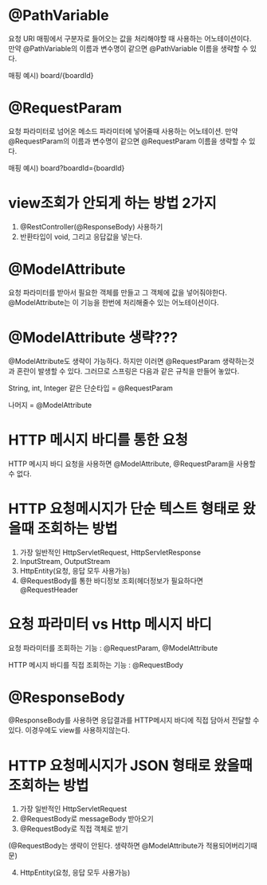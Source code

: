 # @PathVariable 

요청 URI 매핑에서 구분자로 들어오는 값을 처리해야할 때 사용하는 어노테이션이다. 만약 @PathVariable의 이름과 변수명이 같으면 @PathVariable 이름을 생략할 수 있다. 

매핑 예시) board/{boardId}

# @RequestParam

요청 파라미터로 넘어온 메소드 파라미터에 넣어줄때 사용하는 어노테이션. 만약 @RequestParam의 이름과 변수명이 같으면 @RequestParam 이름을 생략할 수 있다.

매핑 예시) board?boardId={boardId}

# view조회가 안되게 하는 방법 2가지

1. @RestController(@ResponseBody) 사용하기
2. 반환타입이 void, 그리고 응답값을 넣는다.

# @ModelAttribute

요청 파라미터를 받아서 필요한 객체를 만들고 그 객체에 값을 넣어줘야한다. @ModelAttribute는 이 기능을 한번에 처리해줄수 있는 어노테이션이다. 

# @ModelAttribute 생략???

@ModelAttribute도 생략이 가능하다. 하지만 이러면 @RequestParam 생략하는것과 혼란이 발생할 수 있다. 그러므로 스프링은 다음과 같은 규칙을 만들어 놓았다.

String, int, Integer 같은 단순타입 = @RequestParam

나머지 = @ModelAttribute

# HTTP 메시지 바디를 통한 요청

HTTP 메시지 바디 요청을 사용하면 @ModelAttribute, @RequestParam을 사용할 수 없다.

# HTTP 요청메시지가 단순 텍스트 형태로 왔을때 조회하는 방법  

1. 가장 일반적인 HttpServletRequest, HttpServletResponse
2. InputStream, OutputStream
3. HttpEntity(요청, 응답 모두 사용가능)
4. @RequestBody를 통한 바디정보 조회(헤더정보가 필요하다면 @RequestHeader

# 요청 파라미터 vs Http 메시지 바디

요청 파라미터를 조회하는 기능 : @RequestParam, @ModelAttribute

HTTP 메시지 바디를 직접 조회하는 기능 : @RequestBody

# @ResponseBody
@ResponseBody를 사용하면 응답결과를 HTTP메시지 바디에 직접 담아서 전달할 수 있다. 이경우에도 view를 사용하지않는다. 

# HTTP 요청메시지가 JSON 형태로 왔을때 조회하는 방법  

1. 가장 일반적인 HttpServletRequest
2. @RequestBody로 messageBody 받아오기
3. @RequestBody로 직접 객체로 받기

(@RequestBody는 생략이 안된다. 생략하면 @ModelAttribute가 적용되어버리기때문)

 4. HttpEntity(요청, 응답 모두 사용가능)
